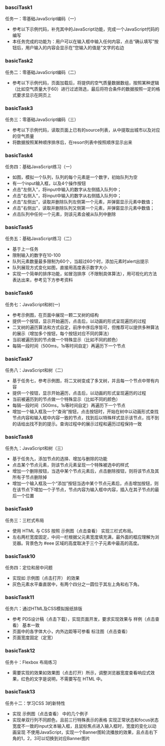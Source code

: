 ### basciTask1
任务一：零基础JavaScript编码（一）
* 参考以下示例代码，补充其中的JavaScript功能，完成一个JavaScript代码的编写
* 本任务完成的功能为：用户可以在输入框中输入任何内容，点击“确认填写”按钮后，用户输入的内容会显示在“您输入的值是”文字的右边

### basicTask2
任务二：零基础JavaScript编码（二）
* 参考以下示例代码，页面加载后，将提供的空气质量数据数组，按照某种逻辑（比如空气质量大于60）进行过滤筛选，最后将符合条件的数据按照一定的格式要求显示在网页上

### basicTask3
任务三：零基础JavaScript编码（三）
* 参考以下示例代码，读取页面上已有的source列表，从中提取出城市以及对应的空气质量
* 将数据按照某种顺序排序后，在resort列表中按照顺序显示出来

### basicTask4
任务四：基础JavaScript练习（一）
* 如图，模拟一个队列，队列的每个元素是一个数字，初始队列为空
* 有一个input输入框，以及4个操作按钮
* 点击"左侧入"，将input中输入的数字从左侧插入队列中；
* 点击"右侧入"，将input中输入的数字从右侧插入队列中；
* 点击"左侧出"，读取并删除队列左侧第一个元素，并弹窗显示元素中数值；
* 点击"右侧出"，读取并删除队列又侧第一个元素，并弹窗显示元素中数值；
* 点击队列中任何一个元素，则该元素会被从队列中删除

### basicTask5
任务五：基础JavaScript练习（二）
* 基于上一任务
* 限制输入的数字在10-100
* 队列元素数量最多限制为60个，当超过60个时，添加元素时alert出提示
* 队列展现方式变化如图，直接用高度表示数字大小
* 实现一个简单的排序功能，如冒泡排序（不限制具体算法），用可视化的方法表达出来，参考见下方参考资料

### basicTask6
任务七：JavaScript和树(一)
* 参考示例图，在页面中展现一颗二叉树的结构
* 提供一个按钮，显示开始遍历，点击后，以动画的形式呈现遍历的过程
* 二叉树的遍历算法和方式自定，前序中序后序皆可，但推荐可以提供多种算法的展示（增加多个按钮，每个按钮对应不同的算法）
* 当前被遍历到的节点做一个特殊显示（比如不同的颜色）
* 每隔一段时间（500ms，1s等时间自定）再遍历下一个节点

### basicTask7
任务八：JavaScript和树（二）
* 基于任务七，参考示例图，将二叉树变成了多叉树，并且每一个节点中带有内容
* 提供一个按钮，显示开始遍历，点击后，以动画的形式呈现遍历的过程
* 当前被遍历到的节点做一个特殊显示（比如不同的颜色）
* 每隔一段时间（500ms，1s等时间自定）再遍历下一个节点
* 增加一个输入框及一个“查询”按钮，点击按钮时，开始在树中以动画形式查找节点内容和输入框中内容一致的节点，找到后以特殊样式显示该节点，找不到的话给出找不到的提示。查询过程中的展示过程和遍历过程保持一致

### basicTask8
任务九：JavaScript和树（三）
* 基于任务九，添加节点的选择、增加与删除的功能
* 点击某个节点元素，则该节点元素呈现一个特殊被选中的样式
* 增加一个删除按钮，当选中某个节点元素后，点击删除按钮，则将该节点及其所有子节点删除掉
* 增加一个输入框及一个“添加”按钮当选中某个节点元素后，点击增加按钮，则在该节点下增加一个子节点，节点内容为输入框中内容，插入在其子节点的最后一个位置

### basicTask9
任务三：三栏式布局
* 使用 HTML 与 CSS 按照 示例图（点击查看） 实现三栏式布局。
* 左右两栏宽度固定，中间一栏根据父元素宽度填充满，最外面的框应理解为浏览器。背景色为 #eee 区域的高度取决于三个子元素中最高的高度。

### basicTask10
任务四：定位和居中问题
* 实现如 示例图（点击打开） 的效果
* 灰色元素水平垂直居中，有两个四分之一圆位于其左上角和右下角。

### basicTask11
任务六：通过HTML及CSS模拟报纸排版
* 参考 PDS设计稿（点击下载），实现页面开发，要求实现效果与 样例（点击查看） 基本一致
* 页面中的各字体大小，内外边距等可参看 标注图（点击查看）
* 页面宽度固定（定宽）

### basicTask12
任务十：Flexbox 布局练习
* 需要实现的效果如效果图（点击打开）所示，调整浏览器宽度查看响应式效果，红色的文字是说明，不需要写在 HTML 中。

### basicTask13
任务十二：学习CSS 3的新特性
* 实现 示例图（点击查看） 中的几个例子
* 实现单双行列不同颜色，且前三行特殊表示的表格
实现正常状态和focus状态宽度不一致的input文本输入框，且鼠标焦点进入输入框时，宽度的变化以动画呈现
不使用JavaScript，实现一个Banner图轮流播放的效果，且点击右下角的1，2，3可以切换到对应Banner图片
